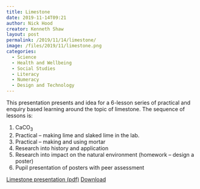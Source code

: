```yaml
---
title: Limestone
date: 2019-11-14T09:21
author: Nick Hood
creator: Kenneth Shaw
layout: post
permalink: /2019/11/14/limestone/
image: /files/2019/11/limestone.png
categories:
  - Science
  - Health and Wellbeing
  - Social Studies
  - Literacy
  - Numeracy
  - Design and Technology
---
```


This presentation presents and idea for a 6-lesson series of practical and enquiry based learning around the topic of limestone. The sequence of lessons is:

1. CaCO<sub>3</sub>
2. Practical – making lime and slaked lime in the lab.
3. Practical – making and using mortar
4. Research into history and application
5. Research into impact on the natural environment (homework – design a poster)
6. Pupil presentation of posters with peer assessment


<a href="/files/2019/11/limestone.pdf">Limestone presentation (pdf)</a> <a href="/files/2019/11/limestone.pdf" class="btn btn-sm btn-default" download>Download</a>
